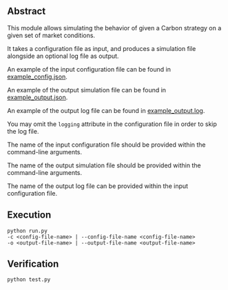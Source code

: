 ## Abstract

This module allows simulating the behavior of given a Carbon strategy on a given set of market conditions.

It takes a configuration file as input, and produces a simulation file alongside an optional log file as output.

An example of the input configuration file can be found in [example_config.json](example_config.json).

An example of the output simulation file can be found in [example_output.json](example_output.json).

An example of the output log file can be found in [example_output.log](example_output.log).

You may omit the `logging` attribute in the configuration file in order to skip the log file.

The name of the input configuration file should be provided within the command-line arguments.

The name of the output simulation file should be provided within the command-line arguments.

The name of the output log file can be provided within the input configuration file.

## Execution

```
python run.py
-c <config-file-name> | --config-file-name <config-file-name>
-o <output-file-name> | --output-file-name <output-file-name>
```

## Verification

```
python test.py
```
